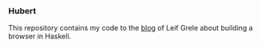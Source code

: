### Hubert

This repository contains my code to the [blog](http://hrothen.github.io/2014/09/05/lets-build-a-browser-engine-in-haskell/) of Leif Grele about building a browser in Haskell.


